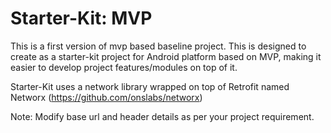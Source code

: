 # Starter-Kit: MVP
This is a first version of mvp based baseline project. This is designed to create as a starter-kit project for Android platform based on MVP, making it easier to develop project features/modules on top of it.

Starter-Kit uses a network library wrapped on top of Retrofit named Networx (https://github.com/onslabs/networx)


Note: Modify base url and header details as per your project requirement.